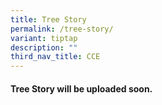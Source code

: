 ```yaml
---
title: Tree Story
permalink: /tree-story/
variant: tiptap
description: ""
third_nav_title: CCE
---
```

<h4>Tree Story will be uploaded soon.</h4>
<p></p>